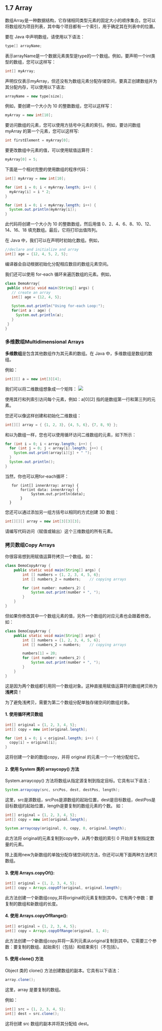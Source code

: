 ## 1.7 Array

数组Array是一种数据结构，它存储相同类型元素的固定大小的顺序集合。您可以将数组视为项目列表，其中每个项目都有一个索引，用于确定其在列表中的位置。

要在 Java 中声明数组，请使用以下语法：
```java
type[] arrayName;
```
表示arrayName是一个数据元素类型是type的一个数组。例如，要声明一个int类型的数组，您可以这样写：
```java
int[] myArray;
```
声明仅仅表示myArray，但还没有为数组元素分配存储空间，要真正创建数组并为其分配内存，可以使用以下语法:
```java
arrayName = new type[size];
```
例如，要创建一个大小为 10 的整数数组，您可以这样写：
```java
myArray = new int[10];
```
要访问数组的元素，您可以使用方括号中元素的索引。例如，要访问数组 myArray 的第一个元素，您可以这样写:
```java
int firstElement = myArray[0];
```
要更改数组中元素的值，可以使用赋值运算符：
```java
myArray[0] = 5;
```
下面是一个相对完整的使用数组的程序代码：
```java
int[] myArray = new int[10];

for (int i = 0; i < myArray.length; i++) {
  myArray[i] = i * 2;
}

for (int i = 0; i < myArray.length; i++) {
  System.out.println(myArray[i]);
}
```
此代码将创建一个大小为 10 的整数数组，然后用值 0、2、4、6、8、10、12、14、16、18 填充数组。最后，它将打印出值阵列。

在 Java 中，我们可以在声明时初始化数组。例如，
```java
//declare and initialize and array
int[] age = {12, 4, 5, 2, 5};
```
编译器会自动根据初始化分配相应数目的数组元素空间。

我们还可以使用 for-each 循环来遍历数组的元素。例如，
```java
class DemoArray{
 public static void main(String[] args) {  
   // create an array
   int[] age = {12, 4, 5};
   
   System.out.println("Using for-each Loop:");
   for(int a : age) {
     System.out.println(a);
   }
 }
}
```
### 多维数组Multidimensional Arrays
**多维数组**是包含其他数组作为其元素的数组。在 Java 中，多维数组是数组的数组。

例如：
```java
int[][] a = new int[3][4];
```
我们可以将二维数组想象成一个矩阵：
![](https://cdn.programiz.com/sites/tutorial2program/files/java-2d-array.jpg)

使用其行和列索引访问每个元素，例如：a[0][2] 指的是数组第一行和第三列的元素。

您还可以像这样创建和初始化二维数组：
```java
int[][] array = { {1, 2, 3}, {4, 5, 6}, {7, 8, 9} };
```

和以为数组一样，您也可以使用循环访问二维数组的元素，如下所示：
```java
for (int i = 0; i < array.length; i++) {
  for (int j = 0; j < array[i].length; j++) {
    System.out.print(array[i][j] + " ");
  }
  System.out.println();
}
```
当然，你也可以用for-each循环：
```
   for (int[] innerArray: array) {
       for(int data: innerArray) {
            System.out.println(data);
       }
  }
```
您还可以通过添加另一组方括号以相同的方式创建 3D 数组：
```java
int[][][] array = new int[3][3][3];
```
请编写代码访问（赋值或输出）这个三维数组的所有元素。

### 拷贝数组Copy Arrays

你很容易想到用赋值运算符拷贝一个数组。如：
```java
class DemoCopyArray {
    public static void main(String[] args) {       
        int [] numbers = {1, 2, 3, 4, 5, 6};
        int [] numbers_2 = numbers;    // copying arrays

        for (int number: numbers_2) {
            System.out.print(number + ", ");
        }
    }
}
```
但如果你修改其中一个数组元素的值，另外一个数组的对应元素也会跟着修改，如：

```java
class DemoCopyArray {
    public static void main(String[] args) {       
        int [] numbers = {1, 2, 3, 4, 5, 6};
        int [] numbers_2 = numbers;    // copying arrays

        numbers[1] = 20;
        for (int number: numbers_2) {
            System.out.print(number + ", ");
        }
    }
}
```
这是因为两个数组都引用同一个数组对象。这种直接用赋值运算符的数组拷贝称为**浅拷贝**！

为了避免浅拷贝，需要为第二个数组分配单独存储空间的数组对象。

#### 1. 使用循环拷贝数组

```java
int[] original = {1, 2, 3, 4, 5};
int[] copy = new int[original.length];

for (int i = 0; i < original.length; i++) {
  copy[i] = original[i];
}
```
这将创建一个新的数组copy，并将 original 的元素一个一个地分配给它。

#### 2. 使用 System 类的 arraycopy() 方法

System.arraycopy() 方法将数组从指定源复制到指定目标。它具有以下语法：
```java
System.arraycopy(src, srcPos, dest, destPos, length);
```
这里，src是源数组，srcPos是源数组的起始位置，dest是目标数组，destPos是目标数组的起始位置，length是要复制的数组元素的个数。
如：
```java
int[] original = {1, 2, 3, 4, 5};
int[] copy = new int[original.length];

System.arraycopy(original, 0, copy, 0, original.length);
```
此方法将 original的元素复制到copy中，从两个数组的索引 0 开始并复制指定数量的元素。

除上面用new为新数组的单独分配存储空间的方法，你还可以用下面两种方法拷贝数组。

#### 3. 使用 Arrays.copyOf():
```java
int[] original = {1, 2, 3, 4, 5};
int[] copy = Arrays.copyOf(original, original.length);
```
此方法创建一个新数组copy,并将original的元素复制到其中。它有两个参数：要复制的数组和新数组的长度。

#### 4. 使用 Arrays.copyOfRange():
```java
int[] original = {1, 2, 3, 4, 5};
int[] copy = Arrays.copyOfRange(original, 1, 4);
```
此方法创建一个新数组copy并将一系列元素从original复制到其中。它需要三个参数：要复制的数组、起始索引（包括）和结束索引（不包括）。

#### 5. 使用 clone() 方法
Object 类的 clone() 方法创建数组的副本。它具有以下语法：
```java
array.clone();
```
这里，array 是要复制的数组。

例如：
```java
int[] src = {1, 2, 3, 4, 5};
int[] dest = src.clone();
```
这将创建 src 数组的副本并将其分配给 dest。


